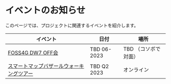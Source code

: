 # イベントのお知らせ

このページでは、プロジェクトに関連するイベントを紹介します。

| イベント | 日付 | 場所 |
| --- | --- | --- |
| [FOSS4G DW7 OFF会](foss4g-dw7-meetup) | TBD 06-2023 | TBD （コソボで対面）|
| [スマートマップバザールウォーキングツアー](smart-maps-bazaar) | TBD Q2 2023 | オンライン |